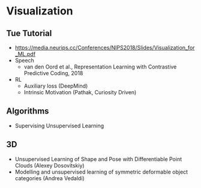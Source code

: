 # Visualization

## Tue Tutorial
- https://media.neurips.cc/Conferences/NIPS2018/Slides/Visualization_for_ML.pdf
- Speech
	- van den Oord et al., Representation Learning with Contrastive Predictive Coding, 2018
- RL
	- Auxiliary loss (DeepMind)
	- Intrinsic Motivation (Pathak, Curiosity Driven)

## Algorithms
- Supervising Unsupervised Learning

## 3D
- Unsupervised Learning of Shape and Pose with Differentiable Point Clouds (Alexey Dosovitskiy)
- Modelling and unsupervised learning of symmetric deformable object categories (Andrea Vedaldi)